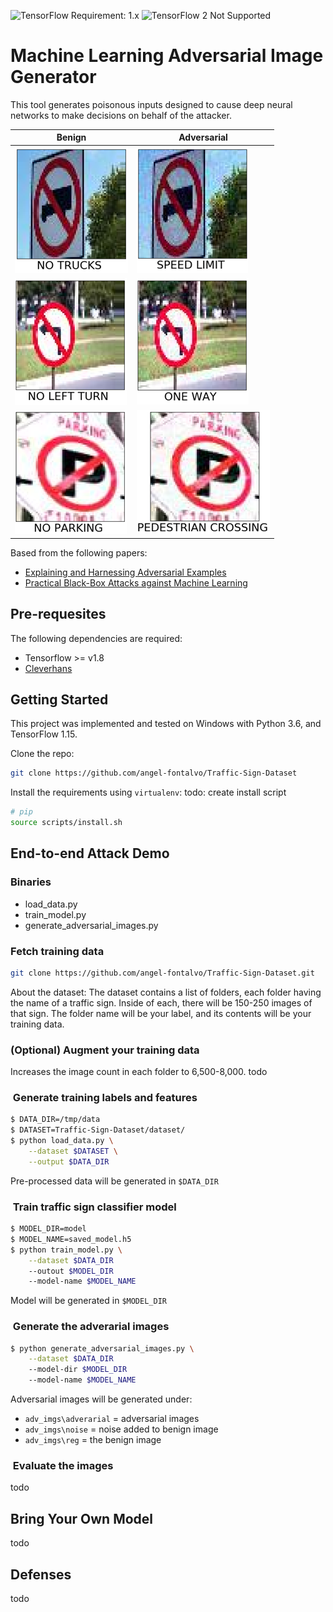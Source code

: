 ![TensorFlow Requirement: 1.x](https://img.shields.io/badge/TensorFlow%20Requirement-1.x-brightgreen)
![TensorFlow 2 Not Supported](https://img.shields.io/badge/TensorFlow%202%20Not%20Supported-%E2%9C%95-red.svg)

# Machine Learning Adversarial Image Generator 

This tool generates poisonous inputs designed to cause deep neural networks to make decisions on behalf of the attacker. 

| __Benign__ | __Adversarial__ |
|-------------|------------|
| ![Preview](imgs/benign_1.png)         | ![Preview](imgs/adversarial_1.png)     |
| ![Preview](imgs/benign_2.png)         | ![Preview](imgs/adversarial_2.png) |
| ![Preview](imgs/benign_3.png)         | ![Preview](imgs/adversarial_3.png) |

Based from the following papers: 

* [Explaining and Harnessing Adversarial Examples](https://arxiv.org/abs/1412.6572)
* [Practical Black-Box Attacks against Machine Learning](https://arxiv.org/abs/1602.02697)

## Pre-requesites

The following dependencies are required: 
* Tensorflow >= v1.8
* [Cleverhans](https://github.com/tensorflow/cleverhans) 

## Getting Started
This project was implemented and tested on Windows with Python 3.6, and TensorFlow 1.15. 

Clone the repo:
```bash
git clone https://github.com/angel-fontalvo/Traffic-Sign-Dataset
```

Install the requirements using `virtualenv`:
todo: create install script
```bash
# pip
source scripts/install.sh
```

## End-to-end Attack Demo

### Binaries 
* load_data.py
* train_model.py
* generate_adversarial_images.py

### Fetch training data

```bash
git clone https://github.com/angel-fontalvo/Traffic-Sign-Dataset.git
```
About the dataset: The dataset contains a list of folders, each folder having the name of a traffic sign. Inside of each, there will be 150-250 images of that sign. The folder name will be your label, and its contents will be your training data. 

### (Optional) Augment your training data
Increases the image count in each folder to 6,500-8,000.
todo

###  Generate training labels and features 

```bash
$ DATA_DIR=/tmp/data
$ DATASET=Traffic-Sign-Dataset/dataset/
$ python load_data.py \
    --dataset $DATASET \
    --output $DATA_DIR
```
Pre-processed data will be generated in `$DATA_DIR`

###  Train traffic sign classifier model

```bash
$ MODEL_DIR=model
$ MODEL_NAME=saved_model.h5
$ python train_model.py \
    --dataset $DATA_DIR
    --outout $MODEL_DIR
    --model-name $MODEL_NAME
```
Model will be generated in `$MODEL_DIR`

###  Generate the adverarial images

```bash
$ python generate_adversarial_images.py \
    --dataset $DATA_DIR
    --model-dir $MODEL_DIR
    --model-name $MODEL_NAME
```
Adversarial images will be generated under:
* `adv_imgs\adverarial` = adversarial images
* `adv_imgs\noise` = noise added to benign image
* `adv_imgs\reg` = the benign image

###  Evaluate the images
todo

## Bring Your Own Model
todo

## Defenses
todo

